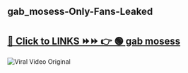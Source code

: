 
 ## gab_mosess-Only-Fans-Leaked

# <h2><a href="https://clipsfans.com/gab_mosess&ref=git">🔗 Click to LINKS ⏩⏩ 👉 🟢 gab mosess </a></h2>

<a href="https://clipsfans.com/gab_mosess&ref=git" rel="nofollow" data-target="animated-image.originalLink"><img src="https://i.ibb.co.com/xMMVF88/686577567.gif" alt="Viral Video Original" style="max-width: 100%; display: inline-block;" data-target="animated-image.originalImage"></a>
